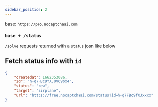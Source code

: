 ```yaml
---
sidebar_position: 2
---
```


base: `https://pro.nocaptchaai.com`

### `base + /status`


`/solve` requests returned with a `status` josn like below

## Fetch status info with `id`

```json
{
    "createdat": 1662353086,
    "id": "h-q7FBc9fXJ0V69ox4",
    "status": "new",
    "target": "airplane",
    "url": "https://free.nocaptchaai.com/status?id=h-q7FBc9fXJxxxx"
}

```
